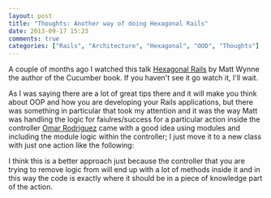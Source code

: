 ```yaml
---
layout: post
title: "Thoughts: Another way of doing Hexagonal Rails"
date: 2013-09-17 15:23
comments: true
categories: ["Rails", "Architecture", "Hexagonal", "OOD", "Thoughts"]
---
```


A couple of months ago I watched this talk [Hexagonal Rails](http://www.youtube.com/watch?v=CGN4RFkhH2M) by Matt Wynne the author of
the Cucumber book. If you haven't see it go watch it, I'll wait. 

As I was saying there are a lot of great tips there and it will make you think
about OOP and how you are developing your Rails applications, but there was something 
in particular that took my attention and it was the way Matt was handling the
logic for faiulres/success for a particular action inside the controller [Omar
Rodriguez](http://github.com/orodriguez) came with a good idea using modules
and including the module logic within the controller; I just move it to a new
class with just one action like the following:

<script src="https://gist.github.com/cored/6599407.js"></script>

I think this is a better approach just because the controller that you are
trying to remove logic from will end up with a lot of methods inside it and in
this way the code is exactly where it should be in a piece of knowledge part of
the action. 
